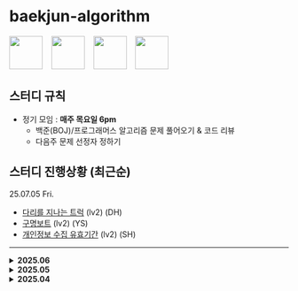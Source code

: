 # baekjun-algorithm

<div>
  <a href="https://github.com/apple3285"><img src="https://avatars.githubusercontent.com/u/32658464?v=4" width="60"></a> &nbsp&nbsp
  <a href="https://github.com/Rose4tune"><img src="https://avatars.githubusercontent.com/u/81802112?v=4" width="60"></a> &nbsp&nbsp
  <a href="https://github.com/dydgjs200"><img src="https://avatars.githubusercontent.com/u/25136172?v=4" width="60"></a> &nbsp&nbsp
  <a href="https://github.com/jung18"><img src="https://avatars.githubusercontent.com/u/81799517?v=4" width="60"></a>
</div>

<!-- * [번](https://www.acmicpc.net/problem/) (실버) : () -->

## 스터디 규칙
* 정기 모임 : **매주 목요일 6pm**
  * 백준(BOJ)/프로그래머스 알고리즘 문제 풀어오기 & 코드 리뷰
  * 다음주 문제 선정자 정하기

## 스터디 진행상황 (최근순)
25.07.05 Fri.
* [다리를 지나는 트럭](https://school.programmers.co.kr/learn/courses/30/lessons/42583) (lv2) (DH)
* [구명보트](https://school.programmers.co.kr/learn/courses/30/lessons/42885) (lv2) (YS)
* [개인정보 수집 유효기간](https://school.programmers.co.kr/learn/courses/30/lessons/150370) (lv2) (SH)

---

<details>
  <summary><b>2025.06</b></summary>
  <div markdown="1">
25.06.27 Fri.

* [두 큐 합 같게 만들기](https://school.programmers.co.kr/learn/courses/30/lessons/118667) (lv2) (SH)
* [미로 탈출](https://school.programmers.co.kr/learn/courses/30/lessons/159993) (lv2) (DH)
* [귤 고르기](https://school.programmers.co.kr/learn/courses/30/lessons/138476) (lv2) (YS)

25.06.18 Wen.
* [마법의 엘리베이터](https://school.programmers.co.kr/learn/courses/30/lessons/148653) (lv2) (YS)
* [혼자서 하는 틱택토](https://school.programmers.co.kr/learn/courses/30/lessons/160585) (lv2) (DH)
* [택배 배달과 수거하기](https://school.programmers.co.kr/learn/courses/30/lessons/150369) (lv2) (SH)

25.06.10 Tue.
* [11403번](https://www.acmicpc.net/problem/11403) (실버1) : 경로 찾기 (YH)
* [1254번](https://www.acmicpc.net/problem/1254) (실버2) : 팰린드롬 만들기 (SH)
* [10799번](https://www.acmicpc.net/problem/10799) (실버2) : 쇠막대기 (DH)
  </div>
</details>

<details>
  <summary><b>2025.05</b></summary>
  <div markdown="1">
25.05.29 Thu.
    
* [2668번](https://www.acmicpc.net/problem/2668) (골드5) : 숫자고르기 (SH)
* [2531번](https://www.acmicpc.net/problem/2531) (실버1) : 회전 초밥 (SH)
* [2304번](https://www.acmicpc.net/problem/2304) (실버2) : 창고 다각형 (SH)
* [21608번](https://www.acmicpc.net/problem/21608) (골드5) : 상어 초등학교 (DH)
* [11726번](https://www.acmicpc.net/problem/11726) (실버3) : 2×n 타일링 (DH)
* [9012번](https://www.acmicpc.net/problem/9012) (실버4) : 괄호 (DH)

25.05.14 Wed.
* [2178번](https://www.acmicpc.net/problem/2178) (실버1) : 미로 탐색 (YS)
* [10844번](https://www.acmicpc.net/problem/10844) (실버1) : 쉬운 계단 수 (SH)
* [20006번](https://www.acmicpc.net/problem/20006) (실버2) : 랭킹전 대기열 (DH)

25.05.07 Wed.
* [14888번](https://www.acmicpc.net/problem/14888) (실버1) : 연산자 끼워넣기 (SH)
* [20922번](https://www.acmicpc.net/problem/20922) (실버1) : 겹치는 건 싫어 (SH)
* [18870번](https://www.acmicpc.net/problem/18870) (실버2) : 좌표 압축 (YH)
* [11501번](https://www.acmicpc.net/problem/11501) (실버2) : 주식 (DH)
* [1929번](https://www.acmicpc.net/problem/1929) (실버3) : 소수 구하기 (YS)
* [29767번](https://www.acmicpc.net/problem/29767) (실버4) : 점수를 최대로 (YH)
  </div>
</details>

<details>
  <summary><b>2025.04</b></summary>
  <div markdown="1">
25.04.30 
(근로자의 날~어린이날 이어진 연휴로 스터디도 봄방학) <br/>
    
25.04.23 Wed.
* [1744번](https://www.acmicpc.net/problem/1744) (골드4) : 수 묶기 (YS)
* [2110번](https://www.acmicpc.net/problem/2110) (골드4) : 공유기 설치 (SH)
* [6603번](https://www.acmicpc.net/problem/6603) (실버2) : 로또 (YH)
    
25.04.16 Wed.
* [9935번](https://www.acmicpc.net/problem/9935) (골드4) : 문자열 폭발 (YH)
* [2156번](https://www.acmicpc.net/problem/2156) (실버1) : 포도주 시식 (DH)
* [11053번](https://www.acmicpc.net/problem/11053) (실버2) : 가장 긴 증가하는 부분 수열 (SH)

25.04.08 Wed.
* [16928번](https://www.acmicpc.net/problem/16928) (골드5) : 뱀과 사다리 게임 (YH)
* [10773번](https://www.acmicpc.net/problem/10773) (실버4) : 제로 (YH)
* [1181번](https://www.acmicpc.net/problem/1181) (실버5) : 단어 정렬 (YH)
  </div>
</details>

